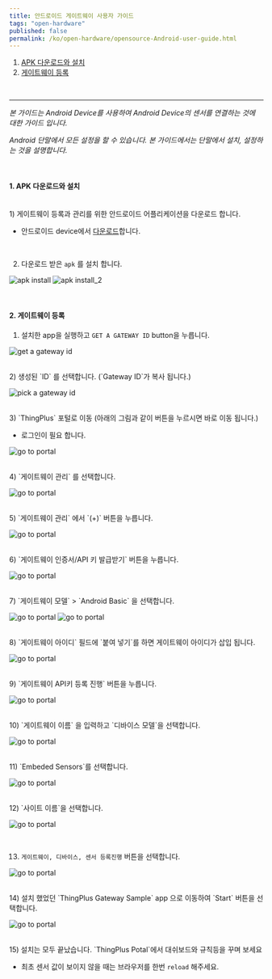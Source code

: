 ```yaml
---
title: 안드로이드 게이트웨이 사용자 가이드
tags: "open-hardware"
published: false
permalink: /ko/open-hardware/opensource-Android-user-guide.html
---
```


1. [APK 다운로드와 설치](#id-inatall)
2. [게이트웨이 등록](#id-register)


<br/>

---

_본 가이드는 Android Device를 사용하여 Android Device의 센서를 연결하는 것에 대한 가이드 입니다._

_Android 단말에서 모든 설정을 할 수 있습니다. 본 가이드에서는 단말에서 설치, 설정하는 것을 설명합니다._

<br/>

<div id='id-install'></div>

#### 1. APK 다운로드와 설치

<br/>
1) 게이트웨이 등록과 관리를 위한 안드로이드 어플리케이션을 다운로드 합니다.

- 안드로이드 device에서 [다운로드](/assets/Android/android_gateway_v0.8_alpha.apk)합니다.

<br/>

2) 다운로드 받은 `apk` 를 설치 합니다.

![apk install](/assets/Android/guide_01.png)
![apk install_2](/assets/Android/guide_02.png)

<div id='id-register'></div>
<br/>

#### 2. 게이트웨이 등록

1) 설치한 app을 실행하고 `GET A GATEWAY ID` button을 누릅니다. 

![get a gateway id](/assets/Android/guide_03.png)

<br/>
2) 생성된 `ID` 를 선택합니다. (`Gateway ID`가 복사 됩니다.)

![pick a gateway id](/assets/Android/guide_04.png)

<br/>
3) `ThingPlus` 포털로 이동 (아래의 그림과 같이 버튼을 누르시면 바로 이동 됩니다.)

- 로그인이 필요 합니다. 

![go to portal](/assets/Android/guide_05.png)

<br/>
4) `게이트웨이 관리` 를 선택합니다.

![go to portal](/assets/Android/guide_06.png)

<br/>
5) `게이트웨이 관리` 에서 `(+)` 버튼을 누릅니다.

![go to portal](/assets/Android/guide_07.png)

<br/>
6) `게이트웨이 인증서/API 키 발급받기` 버튼을 누릅니다. 

![go to portal](/assets/Android/guide_08.png)

<br/>
7) `게이트웨이 모델` > `Android Basic` 을 선택합니다. 

![go to portal](/assets/Android/guide_09.png)
![go to portal](/assets/Android/guide_10.png)

<br/>
8) `게이트웨이 아이디` 필드에 `붙여 넣기`를 하면 게이트웨이 아이디가 삽입 됩니다. 

![go to portal](/assets/Android/guide_11.png)

<br/>
9) `게이트웨이 API키 등록 진행` 버튼을 누릅니다.  

![go to portal](/assets/Android/guide_12.png)

<br/>
10) `게이트웨이 이름` 을 입력하고 `디바이스 모델`을 선택합니다.

![go to portal](/assets/Android/guide_13.png)

<br/>
11) `Embeded Sensors`를 선택합니다. 

![go to portal](/assets/Android/guide_14.png)

<br/>
12) `사이트 이름`을 선택합니다. 

![go to portal](/assets/Android/guide_15.png)

<br/>

13) `게이트웨이, 디바이스, 센서 등록진행` 버튼을 선택합니다.

![go to portal](/assets/Android/guide_16.png)

<br/>
14) 설치 했었던 `ThingPlus Gateway Sample` app 으로 이동하여 `Start` 버튼을 선택합니다. 

![go to portal](/assets/Android/guide_17.png)

<br/>
15) 설치는 모두 끝났습니다. `ThingPlus Potal`에서 대쉬보드와 규칙등을 꾸며 보세요

- 최초 센서 값이 보이지 않을 때는 브라우저를 한번 `reload` 해주세요. 

























<div class='scrolltop'>
    <div class='scroll icon'><i class="fa fa-arrow-circle-up"></i></div>
</div>
